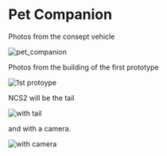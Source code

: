 # Pet Companion

Photos from the consept vehicle

![pet_companion](https://raw.githubusercontent.com/ioannis/Pet-Companion/master/20200226_170211.png)

Photos from the building of the first prototype

![1st protoype](https://raw.githubusercontent.com/ioannis/Pet-Companion/master/20200226_125642.jpg)

NCS2 will be the tail

![with tail](https://raw.githubusercontent.com/ioannis/Pet-Companion/master/20200226_125648.jpg)

and with a camera.

![with camera](https://raw.githubusercontent.com/ioannis/Pet-Companion/master/20200226_133315.png)
